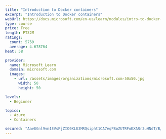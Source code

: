 ```yaml
---
title: "Introduction to Docker containers"
excerpt: "Introduction to Docker containers"
webUrl: https://docs.microsoft.com/en-us/learn/modules/intro-to-docker-containers/
type: course
price: Free
length: PT32M
ratings:
  count: 5759
  average: 4.678764
heat: 58

provider:
  name: Microsoft Learn
  domain: microsoft.com
  images:
    - url: /assets/images/organizations/microsoft.com-50x50.jpg
      width: 50
      height: 50

levels:
  - Beginner

topics:
  - Azure
  - Containers

secured: "AavUGnl9vn1EVsPjZIO0XLU3MRQsipht1CA7eqP8oZUTRFoKXARr3uHNdT/B/EBmh3b3kR4qR27ORU4RwYtQblHFh3huBoRqry6g75D1juRvmw7bKNWBxhI4Gf8ywS3alYXE519JOOdeO699J5fOnovqQTElqBk1VCYIrVIHHyMYt+g0zSlvCO4W364rRdXiWrdZcNh6JbtN8IfPdwy4jlBkUqSWnUM/UCwXaaUSp3snqF1ZLii/PHFloAWyw24grhDP+Vg6evndP++1oLvSveroq2Uh8YdNwG7hvrORuTFRpEV42dvOYtWBc2oRD6SDidDIj1uwsj0/XX8cRS3ZMlsxGqs4mK3cHhw7oirAjbDaHQoZPDsVFzkJPT6649C+NV92SZv8MQdbm3Cd2cXKOH33b919tpbgLi+1KoM6DqE=;AaJlKrsa02hctitT02jRIg=="
---
```


